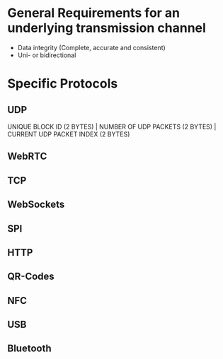 # General Requirements for an underlying transmission channel
 * Data integrity (Complete, accurate and consistent)
 * Uni- or bidirectional

# Specific Protocols

## UDP
UNIQUE BLOCK ID (2 BYTES) | NUMBER OF UDP PACKETS (2 BYTES) | CURRENT UDP PACKET INDEX (2 BYTES)


## WebRTC

## TCP

## WebSockets

## SPI

## HTTP

## QR-Codes

## NFC

## USB

## Bluetooth